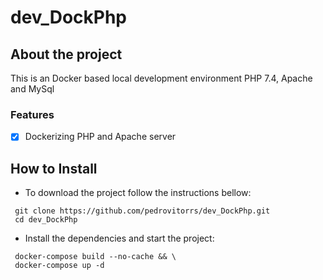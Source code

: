 # dev_DockPhp
## About the project

This is an Docker based local development environment PHP 7.4, Apache and MySql 

### Features

- [x] Dockerizing PHP and Apache server

## How to Install

* To download the project follow the instructions bellow:

```
 git clone https://github.com/pedrovitorrs/dev_DockPhp.git
 cd dev_DockPhp
```

* Install the dependencies and start the project:

```
 docker-compose build --no-cache && \
 docker-compose up -d
```